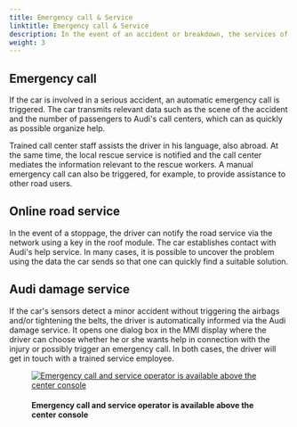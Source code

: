 ```yaml
---
title: Emergency call & Service 
linktitle: Emergency call & Service 
description: In the event of an accident or breakdown, the services of the Audi connect package support emergency calls & services, including by remote control. In an emergency, experienced Audi employees from the Damage or Breakdown Service will help you, or an automatic emergency call will be made by the vehicle. 
weight: 3
---
```

<!-- markdownlint-disable MD033 -->
## Emergency call

If the car is involved in a serious accident, an automatic emergency call is triggered. The car transmits relevant data such as the scene of the accident and the number of passengers to Audi's call centers, which can as quickly as possible organize help. 

Trained call center staff assists the driver in his language, also abroad. At the same time, the local rescue service is notified and the call center mediates the information relevant to the rescue workers. A manual emergency call can also be triggered, for example, to provide assistance to other road users.

## Online road service

In the event of a stoppage, the driver can notify the road service via the network using a key in the roof module. The car establishes contact with Audi's help service. In many cases, it is possible to uncover
the problem using the data the car sends so that one can quickly find a suitable solution.

## Audi damage service

If the car's sensors detect a minor accident without triggering the airbags and/or tightening the belts, the driver is automatically informed via the Audi damage service. It opens one dialog box in the MMI display where the driver can choose whether he or she wants help in connection with the injury or possibly trigger an emergency call. In both cases, the driver will get in touch with a trained service employee.

<figure>
    <a href="https://media.electrichasgoneaudi.net/multimedia/technology/audiconnect/emergencycallandservice/servicebuttons.jpg">
        <img src="https://media.electrichasgoneaudi.net/multimedia/technology/audiconnect/emergencycallandservice/servicebuttonss.jpg"
        alt="Emergency call and service operator is available above the center console" title="Emergency call and service operator is available above the center console">
    </a>
    <figcaption><h4>Emergency call and service operator is available above the center console</h4></figcaption>
</figure>
